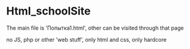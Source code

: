 # Html_schoolSite

The main file is 'Попытка1.html', other can be visited through that page

no JS, php or other 'web stuff', only html and css, only hardcore
